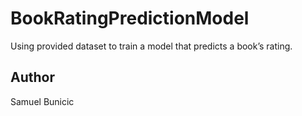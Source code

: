# BookRatingPredictionModel
Using provided dataset to train a model that predicts a book’s rating.
## Author
Samuel Bunicic 
